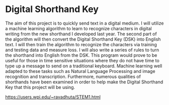 # Digital Shorthand Key

The aim of this project is to quickly send text in a digital medium. I will utilize a machine learning algorithm to learn to recognize characters in digital writing from the new shorthand I developed last year. The second part of the algorithm will then convert the Digital Shorthand Key (DSK) into English text. I will then train the algorithm to recognize the characters via training and testing data and measure loss. I will also write a series of rules to turn the shorthand into English from the DSK. This program would prove to be useful for those in time sensitive situations where they do not have time to type up a message to send on a traditional keyboard. Machine learning well adapted to these tasks such as Natural Language Processing and image recognition and transcription. Furthermore, numerous qualities of shorthands have been examined in order to help make the Digital Shorthand Key that this project will be using.

https://users.wpi.edu/~ravadhuta/STEM1.html
